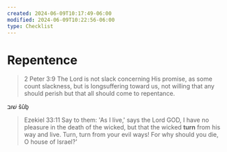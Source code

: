 ```yaml
---
created: 2024-06-09T10:17:49-06:00
modified: 2024-06-09T10:22:56-06:00
type: Checklist
---
```


# Repentence

> 2 Peter 3:9
> The Lord is not slack concerning His promise, as some count slackness, but is longsuffering toward us, not willing that any should perish but that all should come to repentance.

שׁוּב 
šûḇ

> Ezekiel 33:11
> Say to them: 'As I live,' says the Lord GOD, 
> I have no pleasure in the death of the wicked, 
> but that the wicked **turn** from his way and live. 
> Turn, turn from your evil ways! For why should you die, O house of Israel?'

